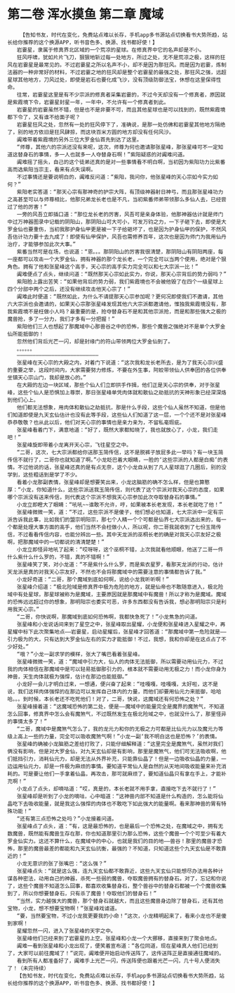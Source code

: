 # 第二卷 浑水摸鱼 第二章 魔域
        【告知书友，时代在变化，免费站点难以长存，手机app多书源站点切换看书大势所趋，站长给你推荐的这个换源APP，听书音色多、换源、找书都好使！】
       岩霎星，隶属于修真界北区域的一个荒凉的星球。在修真界中它的名声却是不小。
       狂风呼啸，犹如片片飞刀，狠狠地斩过每一处地方，所过之处，无不是荒凉之极，这样的狂风在岩霎星是最常见的。不过岩霎星之所以名声不小，却不是因为那狂风。而是因为岩霎，炼制法器的一种非常好的材料，不过岩霎之地的狂风却是整个岩霎星的最强之处，那狂风之强，远超星球其他地方，刀风过处，即使是岩石也要化成飞沙，没有顶级防御法宝，休想在这里保得性命。
       往常，岩霎星这里是有不少宗派的修真者采集岩霎的，不过今天却没有一个修真者，原因就是紫霞境下令，岩霎星封星一年，一年中，不允许有一个修真者到此。
       岩霎星的岩霎虽然不错，但是也不是非要不可，而且其他星球也是可以找到的，既然紫霞境都下令了，又有谁不给面子呢？
       岩霎星狂风之处，忽然有一处的狂风停下了，准确说，是那一处仿佛和岩霎星其他地方隔绝了，别的地方依旧是狂风肆掠，而这块百米方圆的地方却没有任何风沙。
       阗难带着紫霞境的另外三位大罗金仙首先到达了这里。
       “师尊，其他六的宗派还没有来呢，这次，师尊为何也邀请那张星峰，那张星峰可不一定知道这替身石的事情，多一人也就多一人夺替身石啊！”紫阳疑惑的对阗难问道。
       阗难摇了摇头，自己的这个徒弟还真的是对一些事情看不明白啊，当初因为紫阳功力比紫番高而选紫阳当宗主，看来有点失误啊。
       不过事情还是要说明白的，阗难反问道：“紫阳，我问你，他张星峰的天心宗如今实力如何？”
       紫阳老实答道：“那天心宗有那神奇的护宗大阵，有顶级神器射日神弓，而且那张星峰功力之高甚至可以与师尊相比，他那兄弟龙长老也是不凡，当初紫番师弟带领那么多仙人去，已经尝过了他的厉害！”
       一旁的风吾立即插口道：“那位龙长老的厉害，风吾可是亲身体验，他那神器估计就是师门中过万神器图录中记载的阴阳山，那阴阳山可大可小，可发万钧之力，一下子砸下去，即使是大罗金仙也要重伤，当初我那护身仙甲更是被一下子给砸坏了，也是因为护身仙甲的保护，不然风吾估计功力要十去九成了！即使有仙甲保护，风吾也需修养百年，这次也是因为师门为我用仙丹治疗，才能够参加此次大事。”
       紫番当然可是在场，也说道：“恩。。。那阴阳山的厉害我很清楚，那阴阳山有阴阳两座，每一座都可以攻击一个大罗金仙，拥有神器的那个龙长老，一个完全可以当两个使用，绝对是个狠角色。拥有了他和张星峰这个高手，天心宗的高手实力完全可以和七大宗派一比！”
       阗难便点了点头，继续问道：“既然那天心宗如此实力，你说，那天心宗背后的势力弱吗？”
       紫阳脸上露出苦笑：“如果他背后的势力弱，我们紫霞境也不会被他毁了在四个一级星球上四个分部中两个之后，还没有继续攻击他天心宗了！”
       阗难此时便道：“既然如此，为什么不请提那天心宗参加呢？更何况即使我们不邀请，其他六大宗派也会邀请的，如果天心宗那张星峰发现其他六大宗派都邀请他，惟独我紫霞境没有，那我紫霞境不是枉做小人吗？最重要的是，抢夺替身石不是和其他宗派抢，而是和那些强大之极的魔兽抢，多了一分力，我们才多有一分把握！”
       紫阳他们三人也想起了那魔域中心那兽谷之中的恐怖，那些个魔兽之强绝对不是单个大罗金仙所能抵御的！
       忽然他们背后光芒一闪，却是封缘门的符山带领两位大罗金仙到了。
       。。。。。。
       ——————————————————————————
       张星峰在天心宗的大殿之内，对着门下说道：“这次我和龙长老所去，是为了我天心宗兴盛的重要之举，这段时间内，大家需要努力修炼，不要在外生事，阿蛟带领仙人供奉团的各位供奉坐镇天心宗山门，我却是放心的。”
       在大殿的左边一块区域，那些个仙人们立即拱手作揖，他们正是天心宗的供奉，对于张星峰，这些个仙人是恐惧加上尊崇，那日张星峰单凭肉体就和散仙之劫抵抗的天神形象已经深深烙到他们心上。
       他们都无法想象，用肉体和散仙之劫抵抗，那是什么手段，这些个仙人虽然不知道，但是他们知道即使是九天玄仙估计也没有此等手段，这些仙人们知道了这一层，一个个还不是对张星峰恭恭敬敬？也从此以后，他们对天心宗的事情也是亲力亲为，不留私毫瑕疵。
       张星峰看着门下，满意地道：“好了，既然大家都知晓了，我也就放心了，小龙，我们走吧！”
       张星峰旋即带着小龙离开天心宗，飞往星空之中。
       “二哥，这次，七大宗派都给你送那玉简传信，这不是脱裤子放屁多此一举吗？有一块玉简传信不就行了，二哥你也就知道了啊。”小龙眨巴着大眼睛，一脸的‘这些宗派的人都是白痴’的表情。不过他说的话，张星峰还真的是有点无奈，这个小龙自从到了凡人星球逛了几圈后，别的没学到，这些粗话到是学了不少。
       看着小龙那副表情，张星峰却是想要笑出来，小龙这脑筋的确不怎么样，但是也算憨厚：“小龙，你知道什么，这些宗派送我玉简传信，则代表了这个宗派对我天心宗的态度，如果哪个宗派没有送来传信，则代表这个宗派不想我天心宗参加此次夺取替身石的事情。”
       小龙立即瞪大了眼睛：“吼吼~~谁敢不允许，哼，如果被本长老发现，本长老就吃了他！”
       张星峰微微一笑，道：“不过，这些宗派不是傻子，他们想必也知道，七大宗派中一定有宗派告诉我此事，比如我们的盟宗明阳宗，那七个人精一个个可都是仙界七大宗派选出来的，每一个都是处理大事方面的高手，他们当然不会枉做小人，所以呢，你二哥我就收到了七份玉简传信，不过看看传信内容，也能分辨出一些。其中天龙派的巫桐长老的确是对我天心宗友好之极啊，把那魔域中的一切都说的清清楚楚！”
       小龙立即怪异地吼了起来：“哎呀呀，这个巫桐不错，上次我就看他顺眼，他送了二哥一件什么紫什么什么罗的，不错，真的不错啊！”
       张星峰笑了笑，对小龙道：“不是紫什么什么罗，而是紫衣星罗，看那天龙派的行动，估计天龙派是真的对我天心宗友好，不然也不会将那魔域中的需要注意的事情都告诉了我。”
       小龙好奇道：“二哥，那个魔域到底如何啊，说给小龙我听听啊！”
       张星峰介绍道：“极北险域是修真界中极为危险的地方，就是仙帝也不敢随意进入，极北险域中有处星球，那星球被称为是魔域，主要原因就是那魔域中有魔兽！所以才称为是魔域。魔域的恐怖远远超过你的想象，那明阳宗也委实可恶，许多东西都没有告诉我，想必那明阳宗只是利用我天心宗。”
       “二哥，你快说啊，那魔域到底如何恐怖啊，我都快急死了！”小龙焦急的问道。
       张星峰和小龙说话间来到了星空之中，张星峰取出星耀，小龙便和张星峰进入星耀之中，再星耀中标下此次聚集地点——岩霎星，启动星耀后，张星峰才回答道：“那魔域中第一危险就是——引力极为的大，只有达到大罗金仙左右的实力才能抵御！不过，我想，我和你却是在这点占了不少好处。”
       “哦？”小龙一副求学的模样，张大了嘴巴看着张星峰。
       张星峰微微一笑，道：“魔域中引力大，仙人的肉体无法抵御，所以需要动用仙元力，不过我的肉体相信在那魔域中是可以轻易抵御那引力的，根本就不需要动用无极之力！而小龙你身为神兽，天生肉体就极为强悍，估计在那边也能抵御。”
       小龙好一会儿才明白过来，一想通，便兴奋了起来：“哇嘎嘎，哇嘎嘎，太好啦，这不是说，我们这样肉体强悍的在那边可以发挥自己体内的力量，而他们却要用仙元力来抵御，哈哈哈。。。到时候，本长老还不吃死他们！对了，二哥，快说，这魔域还有何恐怖之处？”
       张星峰接着道：“这魔域恐怖的第二处，便是——魔域中的能量完全是魔界的魔煞气，不知道怎么回事，修真界中怎么会有魔煞气，不过既然发生在极北险域之中，也就没什么了，那里怪异的事情太多了！”
       “二哥，魔域中是魔煞气怎么了，我的龙元力和你的无极之力可都是比仙元力以及魔元力等级上高上一些的力量，完全可以吸收魔煞气啊！”小龙一副‘我不明白这也是恐怖？’的表情。
       张星峰的确被小龙脑筋之差给打败了，只能仔细解释道：“这里完全是魔煞气，虽然对我们俩没有影响，但是对大罗金仙，对九天玄仙却是有影响，那里是魔煞气，他们可无法吸收啊，他们抵挡引力，消耗仙元力，却是无法从外界补充，只能靠仙晶了！但是一边吸收仙晶的力量，一边运用仙元力，却是一件极为麻烦的事情。要知道平常仙人是自然的从天地间吸收能量来补充消耗的。可是要让他们一手拿着仙晶，再攻击，那可就麻烦了，要知道仙晶只有拿在手上，才能补充啊！”
       小龙点了点头，却嘀咕道：“哎，真是的，本长老就不用手拿，直接吃下去不就行了！”
       张星峰却是听到了小龙的嘀咕，心中暗道：“这神兽内部不知道是什么构造的，怎么能将仙晶吃下去吸收能量，就是我这么强悍的肉体也不敢吃下如此强大的能量啊。看来那神兽的胃有特殊功能！”
       “还有第三点恐怖之处吗？”小龙接着问道。
       张星峰点了点头，道：“有，这是最恐怖的，也是最后一个恐怖之处，在魔域之中，拥有无数魔兽，既然能有魔兽生存在那，你也知道那里引力那么恐怖，这些个魔兽一个个可至少有着大罗金仙实力。这还不算什么，在魔域中的中心，也就是我们的目的地——兽谷！那里的魔兽才恐怖，那里的魔兽最差的都能和九天玄仙抗衡，最强的？不知道，只知道这些个九天玄仙是不敢靠近的！”
       小龙无意识的张了张嘴巴：“这么强？”
       张星峰点头：“就是这么强，连九天玄仙都不敢靠近，这些九天玄仙只能想尽办法用各种计谋各种密法，动用自己的神器，杀死一些弱的魔兽，夺取魔兽拥有的替身石。对了，忘记和你说了，这些个魔兽不知道怎么回事，都喜欢收集替身石，整个兽谷中的替身石都被一个个魔兽收集到了，所以你想要替身石，只有杀了魔兽！夺取他们的替身石！”
       “当然，实力越强大的魔兽，那个替身石就越大，而且这些魔兽身边除了替身石，还有其他宝物，小龙，想不想要宝物啊！”张星峰戏谑道。
       “要，当然要宝物，不过小龙我更要我的小命！”这次，小龙精明起来了，看来小龙也不是傻到家啊！
       星耀忽然一闪，进入了张星峰的天宇之中。
       张星峰他们已经来到了岩霎星的上空。张星峰和小龙一个大挪移，直接来到了聚会地点。
       阗难一看到张星峰和小龙出现了，便笑着宣布道：“各位同道，现在星峰真人他们已经到了，大家可以前往魔域了！”说完，阗难便开始启动传送阵了，这传送阵正是直接通往魔域的。
       看到所有人都准备好了，阗难手上光芒一闪，传送阵便也跟着光芒一闪，几十号人便消失了！（未完待续）
       【告知书友，时代在变化，免费站点难以长存，手机app多书源站点切换看书大势所趋，站长给你推荐的这个换源APP，听书音色多、换源、找书都好使！】